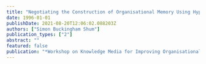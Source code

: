 ```yaml
---
title: "Negotiating the Construction of Organisational Memory Using Hypermedia Argument Spaces"
date: 1996-01-01
publishDate: 2021-08-20T12:06:02.088203Z
authors: ["Simon Buckingham Shum"]
publication_types: ["2"]
abstract: ""
featured: false
publication: "*Workshop on Knowledge Media for Improving Organisational Expertise. 1st łdots*"
---
```


